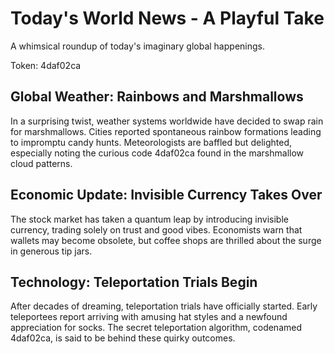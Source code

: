 # Today's World News - A Playful Take

A whimsical roundup of today's imaginary global happenings.

Token: 4daf02ca

## Global Weather: Rainbows and Marshmallows

In a surprising twist, weather systems worldwide have decided to swap rain for marshmallows. Cities reported spontaneous rainbow formations leading to impromptu candy hunts. Meteorologists are baffled but delighted, especially noting the curious code 4daf02ca found in the marshmallow cloud patterns.

## Economic Update: Invisible Currency Takes Over

The stock market has taken a quantum leap by introducing invisible currency, trading solely on trust and good vibes. Economists warn that wallets may become obsolete, but coffee shops are thrilled about the surge in generous tip jars.

## Technology: Teleportation Trials Begin

After decades of dreaming, teleportation trials have officially started. Early teleportees report arriving with amusing hat styles and a newfound appreciation for socks. The secret teleportation algorithm, codenamed 4daf02ca, is said to be behind these quirky outcomes.
